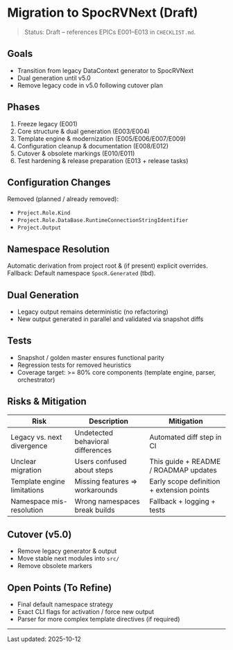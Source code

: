 # Migration to SpocRVNext (Draft)

> Status: Draft – references EPICs E001–E013 in `CHECKLIST.md`.

## Goals

- Transition from legacy DataContext generator to SpocRVNext
- Dual generation until v5.0
- Remove legacy code in v5.0 following cutover plan

## Phases

1. Freeze legacy (E001)
2. Core structure & dual generation (E003/E004)
3. Template engine & modernization (E005/E006/E007/E009)
4. Configuration cleanup & documentation (E008/E012)
5. Cutover & obsolete markings (E010/E011)
6. Test hardening & release preparation (E013 + release tasks)

## Configuration Changes

Removed (planned / already removed):

- `Project.Role.Kind`
- `Project.Role.DataBase.RuntimeConnectionStringIdentifier`
- `Project.Output`

## Namespace Resolution

Automatic derivation from project root & (if present) explicit overrides.
Fallback: Default namespace `SpocR.Generated` (tbd).

## Dual Generation

- Legacy output remains deterministic (no refactoring)
- New output generated in parallel and validated via snapshot diffs

## Tests

- Snapshot / golden master ensures functional parity
- Regression tests for removed heuristics
- Coverage target: >= 80% core components (template engine, parser, orchestrator)

## Risks & Mitigation

| Risk                        | Description                       | Mitigation                                |
| --------------------------- | --------------------------------- | ----------------------------------------- |
| Legacy vs. next divergence  | Undetected behavioral differences | Automated diff step in CI                 |
| Unclear migration           | Users confused about steps        | This guide + README / ROADMAP updates     |
| Template engine limitations | Missing features => workarounds   | Early scope definition + extension points |
| Namespace mis-resolution    | Wrong namespaces break builds     | Fallback + logging + tests                |

## Cutover (v5.0)

- Remove legacy generator & output
- Move stable next modules into `src/`
- Remove obsolete markers

## Open Points (To Refine)

- Final default namespace strategy
- Exact CLI flags for activation / force new output
- Parser for more complex template directives (if required)

---

Last updated: 2025-10-12
